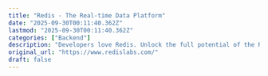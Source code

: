 ```yaml
---
title: "Redis - The Real-time Data Platform"
date: "2025-09-30T00:11:40.362Z"
lastmod: "2025-09-30T00:11:40.362Z"
categories: ["Backend"]
description: "Developers love Redis. Unlock the full potential of the Redis database with Redis Enterprise and start building blazing fast apps."
original_url: "https://www.redislabs.com/"
draft: false
---
```

